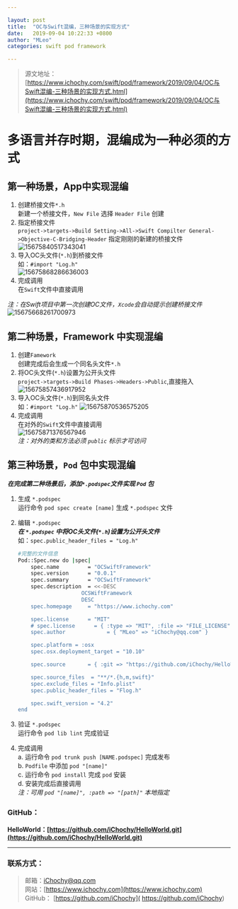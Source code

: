 ```yaml
---

layout: post
title:  "OC与Swift混编，三种场景的实现方式"
date:   2019-09-04 10:22:33 +0800
author: "MLeo"
categories: swift pod framework

---
```

> 源文地址：[https://www.ichochy.com/swift/pod/framework/2019/09/04/OC与Swift混编-三种场景的实现方式.html](https://www.ichochy.com/swift/pod/framework/2019/09/04/OC与Swift混编-三种场景的实现方式.html)  

# 多语言并存时期，混编成为一种必须的方式  
## 第一种场景，App中实现混编  
1. 创建桥接文件`*.h`  
    新建一个桥接文件，`New File` 选择 `Header File` 创建
2. 指定桥接文件  
    `project->targets->Build Setting->All->Swift Compilter General->Objective-C-Bridging-Header` 指定刚刚的新建的桥接文件  
    ![15675840517343041](http://images.ichochy.com/15675840517343041.png)
3. 导入OC头文件(`*.h`)到桥接文件  
    如：`#import "Log.h"`  
    ![15675868286636003](http://images.ichochy.com/15675868286636003.png)  
4. 完成调用  
    在`Swift`文件中直接调用 

*注：在Swift项目中第一次创建OC文件，`Xcode`会自动提示创建桥接文件*  
![15675668261700973](http://images.ichochy.com/15675668261700973.png)  

## 第二种场景，Framework 中实现混编  
1. 创建`Famework`  
    创建完成后会生成一个同名头文件`*.h`
2. 将OC头文件(`*.h`)设置为公开头文件  
    `project->targets->Build Phases->Headers->Public`,直接拖入  
    ![15675857436917952](http://images.ichochy.com/15675857436917952.png)
3. 导入OC头文件(`*.h`)到同名头文件  
    如：`#import "Log.h"`
    ![15675870536575205](http://images.ichochy.com/15675870536575205.png)  
4. 完成调用  
    在对外的`Swift`文件中直接调用  
    ![15675871376567946](http://images.ichochy.com/15675871376567946.png)  
    *注：对外的类和方法必须 `public` 标示才可访问*

## 第三种场景，`Pod` 包中实现混编  
***在完成第二种场景后，添加`*.podspec`文件实现 `Pod` 包***  
1. 生成 `*.podspec`   
    运行命令 `pod spec create [name]` 生成 `*.podspec` 文件
2. 编辑 `*.podspec`  
    ***在 `*.podspec` 中将OC头文件(`*.h`)设置为公开头文件***  
    如：`spec.public_header_files = "Log.h"`
    
    ```bash
    #完整的文件信息
    Pod::Spec.new do |spec|
        spec.name         = "OCSwiftFramework"
        spec.version      = "0.0.1"
        spec.summary      = "OCSwiftFramework"
        spec.description  = <<-DESC
                        OCSWiftFramework
                        DESC
        spec.homepage     = "https://www.ichochy.com"

        spec.license      = "MIT"
        # spec.license      = { :type => "MIT", :file => "FILE_LICENSE" }
        spec.author             = { "MLeo" => "iChochy@qq.com" }

        spec.platform = :osx
        spec.osx.deployment_target = "10.10"

        spec.source       = { :git => "https://github.com/iChochy/HelloWorld.git", :tag => "#{spec.version}" }

        spec.source_files  = "**/*.{h,m,swift}"
        spec.exclude_files = "Info.plist"
        spec.public_header_files = "Flog.h"

        spec.swift_version = "4.2"
    end
    ```

3. 验证  `*.podspec`  
    运行命令 `pod lib lint` 完成验证  
4. 完成调用  
    a. 运行命令 `pod trunk push [NAME.podspec]` 完成发布  
    b. `Podfile` 中添加 `pod "[name]"`  
    c. 运行命令 `pod install` 完成 `pod` 安装  
    d. 安装完成后直接调用  
    *注：可用 `pod "[name]", :path => "[path]"` 本地指定*

### GitHub：  
**HelloWorld：[https://github.com/iChochy/HelloWorld.git](https://github.com/iChochy/HelloWorld.git)**  

---
### 联系方式：  
> 邮箱：[iChochy@qq.com](mailto:iChochy@qq.com)   
> 网站：[https://www.ichochy.com](https://www.ichochy.com)  
> GitHub： [https://github.com/iChochy]( https://github.com/iChochy)   
